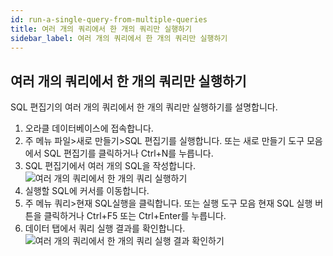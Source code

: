 ```yaml
---
id: run-a-single-query-from-multiple-queries
title: 여러 개의 쿼리에서 한 개의 쿼리만 실행하기
sidebar_label: 여러 개의 쿼리에서 한 개의 쿼리만 실행하기
---
```


## 여러 개의 쿼리에서 한 개의 쿼리만 실행하기

SQL 편집기의 여러 개의 쿼리에서 한 개의 쿼리만 실행하기를 설명합니다.

1. 오라클 데이터베이스에 접속합니다.
2. 주 메뉴 파일>새로 만들기>SQL 편집기를 실행합니다. 또는 새로 만들기 도구 모음에서 SQL 편집기를 클릭하거나 Ctrl+N를 누릅니다.
3. SQL 편집기에서 여러 개의 SQL을 작성합니다.
![여러 개의 쿼리에서 한 개의 쿼리 실행하기](https://s3.ap-northeast-2.amazonaws.com/sqlgate-manual-content/D0E62C230406B5AD9143D2611AD89420.jpg)
4. 실행할 SQL에 커서를 이동합니다.
5. 주 메뉴 쿼리>현재 SQL실행을 클릭합니다. 또는 실행 도구 모음 현재 SQL 실행 버튼을 클릭하거나 Ctrl+F5 또는 Ctrl+Enter를 누릅니다.
6. 데이터 탭에서 쿼리 실행 결과를 확인합니다.
![여러 개의 쿼리에서 한 개의 쿼리 실행 결과 확인하기](https://s3.ap-northeast-2.amazonaws.com/sqlgate-manual-content/B4FC5FB7754B16631D600FE62304EBA2.jpg)

